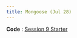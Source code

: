 ```yaml
---
title: Mongoose (Jul 28)
---
```


**Code**
: [Session 9 Starter](https://github.com/Alikrema/mongoose-app/tree/session-9-starter)
